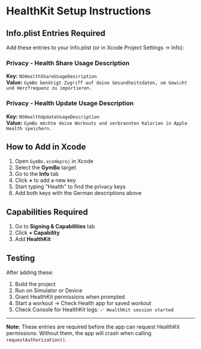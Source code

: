 # HealthKit Setup Instructions

## Info.plist Entries Required

Add these entries to your Info.plist (or in Xcode Project Settings → Info):

### Privacy - Health Share Usage Description
**Key:** `NSHealthShareUsageDescription`  
**Value:** `GymBo benötigt Zugriff auf deine Gesundheitsdaten, um Gewicht und Herzfrequenz zu importieren.`

### Privacy - Health Update Usage Description
**Key:** `NSHealthUpdateUsageDescription`  
**Value:** `GymBo möchte deine Workouts und verbrannten Kalorien in Apple Health speichern.`

## How to Add in Xcode

1. Open `GymBo.xcodeproj` in Xcode
2. Select the **GymBo** target
3. Go to the **Info** tab
4. Click **+** to add a new key
5. Start typing "Health" to find the privacy keys
6. Add both keys with the German descriptions above

## Capabilities Required

1. Go to **Signing & Capabilities** tab
2. Click **+ Capability**
3. Add **HealthKit**

## Testing

After adding these:
1. Build the project
2. Run on Simulator or Device
3. Grant HealthKit permissions when prompted
4. Start a workout → Check Health app for saved workout
5. Check Console for HealthKit logs: `✅ HealthKit session started`

---

**Note:** These entries are required before the app can request HealthKit permissions.
Without them, the app will crash when calling `requestAuthorization()`.
